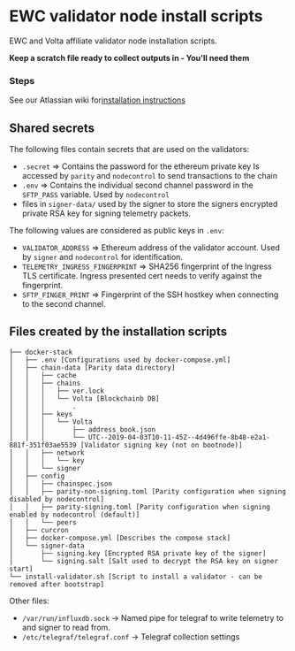 # EWC validator node install scripts

EWC and Volta affiliate validator node installation scripts.

**Keep a scratch file ready to collect outputs in - You'll need them**

### Steps 

See our Atlassian wiki for[installation instructions](https://energyweb.atlassian.net/wiki/spaces/EWF/pages/718536737/Setting+Up+a+New+Validator+Node)

## Shared secrets

The following files contain secrets that are used on the validators:

-   `.secret` => Contains the password for the ethereum private key
    Is accessed by `parity` and `nodecontrol` to send transactions to the chain
-   `.env` => Contains the individual second channel password in the `SFTP_PASS` variable. Used by `nodecontrol`
-   files in `signer-data/` used by the signer to store the signers encrypted private RSA key for signing telemetry packets.

The following values are considered as public keys in `.env`:

-   `VALIDATOR_ADDRESS` => Ethereum address of the validator account. Used by `signer` and `nodecontrol` for identification.
-   `TELEMETRY_INGRESS_FINGERPRINT` => SHA256 fingerprint of the Ingress TLS certificate. Ingress presented cert needs to verify against the fingerprint.
-   `SFTP_FINGER_PRINT` => Fingerprint of the SSH hostkey when connecting to the second channel.

## Files created by the installation scripts

```
├── docker-stack
│   ├── .env [Configurations used by docker-compose.yml]
│   ├── chain-data [Parity data directory]
│   │   ├── cache
│   │   ├── chains
│   │   │   ├── ver.lock
│   │   │   └── Volta [Blockchainb DB]
│   │   │       .
│   │   ├── keys
│   │   │   └── Volta
│   │   │       ├── address_book.json
│   │   │       └── UTC--2019-04-03T10-11-45Z--4d496ffe-8b48-e2a1-881f-351f03ae5539 [Validator signing key (not on bootnode)]
│   │   ├── network
│   │   │   └── key
│   │   └── signer
│   ├── config
│   │   ├── chainspec.json 
│   │   ├── parity-non-signing.toml [Parity configuration when signing disabled by nodecontrol]
│   │   ├── parity-signing.toml [Parity configuration when signing enabled by nodecontrol (default)]
│   │   └── peers
│   ├── curcron
│   ├── docker-compose.yml [Describes the compose stack]
│   └── signer-data
│       ├── signing.key [Encrypted RSA private key of the signer]
│       └── signing.salt [Salt used to decrypt the RSA key on signer start]
└── install-validator.sh [Script to install a validator - can be removed after bootstrap]
```

Other files:

 - `/var/run/influxdb.sock` -> Named pipe for telegraf to write telemetry to and signer to read from.
 - `/etc/telegraf/telegraf.conf` -> Telegraf collection settings

